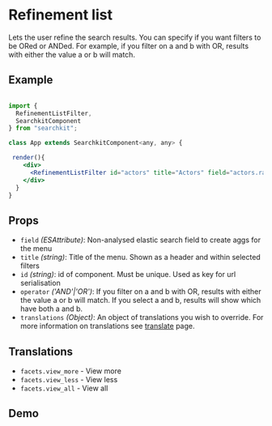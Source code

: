 # Refinement list
Lets the user refine the search results. You can specify if you want filters to be ORed or ANDed. For example, if you filter on a and b with OR, results with either the value a or b will match.

## Example

```jsx

import {
  RefinementListFilter,
  SearchkitComponent
} from "searchkit";

class App extends SearchkitComponent<any, any> {

 render(){
    <div>
      <RefinementListFilter id="actors" title="Actors" field="actors.raw" operator="AND"/>
    </div>
  }
}
```

## Props
- `field` *(ESAttribute)*: Non-analysed elastic search field to create aggs for the menu
- `title` *(string)*: Title of the menu. Shown as a header and within selected filters
- `id` *(string)*: id of component. Must be unique. Used as key for url serialisation
- `operator` *('AND'|'OR')*: If you filter on a and b with OR, results with either the value a or b will match. If you select a and b, results will show which have both a and b.
- `translations` *(Object)*: An object of translations you wish to override. For more information on translations see [translate](../../core/translate.md) page.

## Translations
- `facets.view_more` - View more
- `facets.view_less` - View less
- `facets.view_all` - View all


## Demo
[](codepen://searchkit/zrNrzL?height=800&theme=0)
